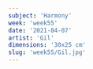 ```yaml
---
subject: 'Harmony'
week: 'week55'
date: '2021-04-07'
artist: 'Gil'
dimensions: '30x25 cm'
slug: 'week55/Gil.jpg'
---
```

